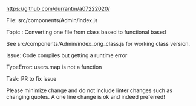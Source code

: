 https://github.com/durrantm/a07222020/

File: src/components/Admin/index.js

Topic : Converting one file from class based to functional based

See src/components/Admin/index_orig_class.js for working class version.

Issue:  Code compiles but getting a runtime error

TypeError: users.map is not a function

Task: PR to fix issue

Please minimize change and do not include linter changes such as changing quotes.
A one line change is ok and indeed preferred!
